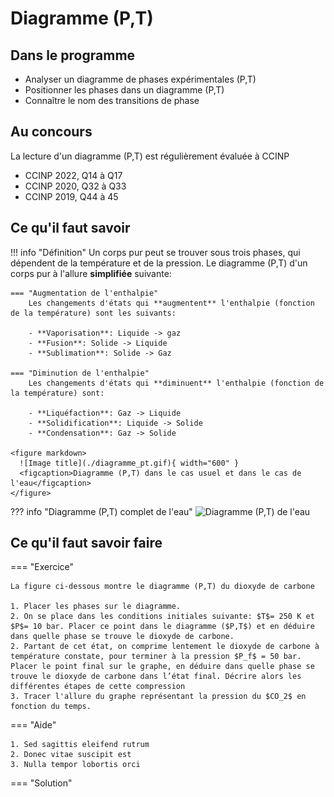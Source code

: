 # Diagramme (P,T)

## Dans le programme
- Analyser un diagramme de phases expérimentales (P,T)
- Positionner les phases dans un diagramme (P,T)
- Connaître le nom des transitions de phase

## Au concours
La lecture d'un diagramme (P,T) est régulièrement évaluée à CCINP

- CCINP 2022, Q14 à Q17
- CCINP 2020, Q32 à Q33
- CCINP 2019, Q44 à 45

## Ce qu'il faut savoir

!!! info "Définition"
    Un corps pur peut se trouver sous trois phases, qui dépendent de la température et de la pression. Le diagramme (P,T) d'un corps pur à l'allure **simplifiée** suivante:

    === "Augmentation de l'enthalpie"
        Les changements d'états qui **augmentent** l'enthalpie (fonction de la température) sont les suivants:

        - **Vaporisation**: Liquide -> gaz
        - **Fusion**: Solide -> Liquide
        - **Sublimation**: Solide -> Gaz

    === "Diminution de l'enthalpie"
        Les changements d'états qui **diminuent** l'enthalpie (fonction de la température) sont:

        - **Liquéfaction**: Gaz -> Liquide
        - **Solidification**: Liquide -> Solide
        - **Condensation**: Gaz -> Solide

    <figure markdown>
      ![Image title](./diagramme_pt.gif){ width="600" }
      <figcaption>Diagramme (P,T) dans le cas usuel et dans le cas de l'eau</figcaption>
    </figure>

??? info "Diagramme (P,T) complet de l'eau"
    ![Diagramme (P,T) de l'eau](https://upload.wikimedia.org/wikipedia/commons/d/d5/Diagramme_de_phases_de_l%27eau.svg)


## Ce qu'il faut savoir faire

=== "Exercice"

    La figure ci-dessous montre le diagramme (P,T) du dioxyde de carbone

    1. Placer les phases sur le diagramme.
    2. On se place dans les conditions initiales suivante: $T$= 250 K et $P$= 10 bar. Placer ce point dans le diagramme ($P,T$) et en déduire dans quelle phase se trouve le dioxyde de carbone.
    2. Partant de cet état, on comprime lentement le dioxyde de carbone à température constate, pour terminer à la pression $P_f$ = 50 bar. Placer le point final sur le graphe, en déduire dans quelle phase se trouve le dioxyde de carbone dans l’état final. Décrire alors les différentes étapes de cette compression
    3. Tracer l'allure du graphe représentant la pression du $CO_2$ en fonction du temps.

=== "Aide"

    1. Sed sagittis eleifend rutrum
    2. Donec vitae suscipit est
    3. Nulla tempor lobortis orci

=== "Solution"
